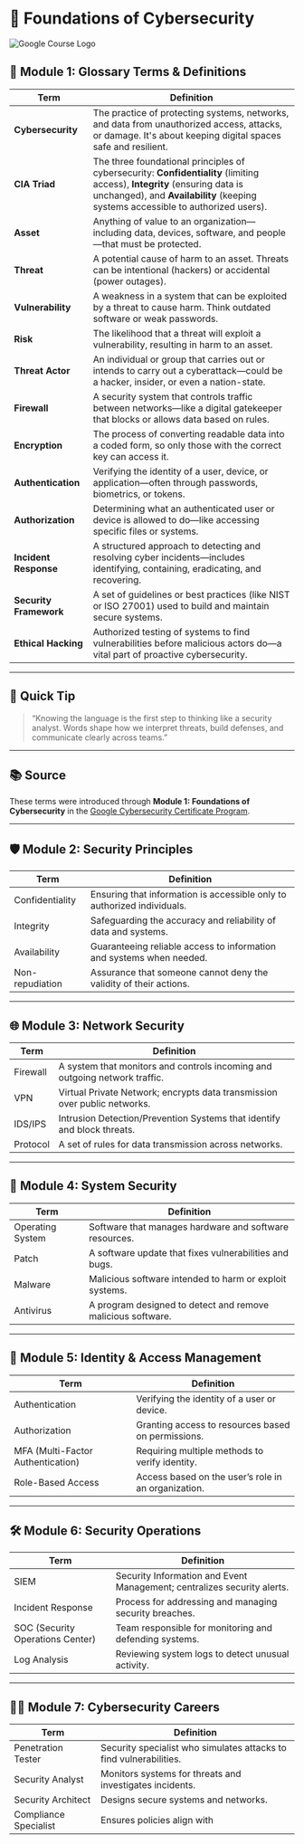 # 📘 Foundations of Cybersecurity

![Google Course Logo](https://upload.wikimedia.org/wikipedia/commons/2/2f/Google_2015_logo.svg)

## 🔐 Module 1: Glossary Terms & Definitions

| Term              | Definition |
|-------------------|------------|
| **Cybersecurity** | The practice of protecting systems, networks, and data from unauthorized access, attacks, or damage. It's about keeping digital spaces safe and resilient. |
| **CIA Triad**     | The three foundational principles of cybersecurity: **Confidentiality** (limiting access), **Integrity** (ensuring data is unchanged), and **Availability** (keeping systems accessible to authorized users). |
| **Asset**         | Anything of value to an organization—including data, devices, software, and people—that must be protected. |
| **Threat**        | A potential cause of harm to an asset. Threats can be intentional (hackers) or accidental (power outages). |
| **Vulnerability** | A weakness in a system that can be exploited by a threat to cause harm. Think outdated software or weak passwords. |
| **Risk**          | The likelihood that a threat will exploit a vulnerability, resulting in harm to an asset. |
| **Threat Actor**  | An individual or group that carries out or intends to carry out a cyberattack—could be a hacker, insider, or even a nation-state. |
| **Firewall**      | A security system that controls traffic between networks—like a digital gatekeeper that blocks or allows data based on rules. |
| **Encryption**    | The process of converting readable data into a coded form, so only those with the correct key can access it. |
| **Authentication**| Verifying the identity of a user, device, or application—often through passwords, biometrics, or tokens. |
| **Authorization** | Determining what an authenticated user or device is allowed to do—like accessing specific files or systems. |
| **Incident Response** | A structured approach to detecting and resolving cyber incidents—includes identifying, containing, eradicating, and recovering. |
| **Security Framework** | A set of guidelines or best practices (like NIST or ISO 27001) used to build and maintain secure systems. |
| **Ethical Hacking** | Authorized testing of systems to find vulnerabilities before malicious actors do—a vital part of proactive cybersecurity. |

---

## 📎 Quick Tip

> “Knowing the language is the first step to thinking like a security analyst. Words shape how we interpret threats, build defenses, and communicate clearly across teams.”

---

## 📚 Source

These terms were introduced through **Module 1: Foundations of Cybersecurity** in the [Google Cybersecurity Certificate Program](https://grow.google/certificates/cybersecurity/).

---

## 🛡️ Module 2: Security Principles

| Term             | Definition                                                                |
|------------------|---------------------------------------------------------------------------|
| Confidentiality  | Ensuring that information is accessible only to authorized individuals.    |
| Integrity        | Safeguarding the accuracy and reliability of data and systems.             |
| Availability     | Guaranteeing reliable access to information and systems when needed.       |
| Non-repudiation  | Assurance that someone cannot deny the validity of their actions.          |

---

## 🌐 Module 3: Network Security

| Term      | Definition                                                                 |
|-----------|----------------------------------------------------------------------------|
| Firewall  | A system that monitors and controls incoming and outgoing network traffic.  |
| VPN       | Virtual Private Network; encrypts data transmission over public networks.   |
| IDS/IPS   | Intrusion Detection/Prevention Systems that identify and block threats.     |
| Protocol  | A set of rules for data transmission across networks.                       |

---

## 💾 Module 4: System Security

| Term             | Definition                                                                 |
|------------------|----------------------------------------------------------------------------|
| Operating System | Software that manages hardware and software resources.                     |
| Patch            | A software update that fixes vulnerabilities and bugs.                     |
| Malware          | Malicious software intended to harm or exploit systems.                    |
| Antivirus        | A program designed to detect and remove malicious software.                |

---

## 👤 Module 5: Identity & Access Management

| Term                | Definition                                                                |
|---------------------|---------------------------------------------------------------------------|
| Authentication      | Verifying the identity of a user or device.                               |
| Authorization       | Granting access to resources based on permissions.                        |
| MFA (Multi-Factor Authentication) | Requiring multiple methods to verify identity.             |
| Role-Based Access   | Access based on the user’s role in an organization.                       |

---

## 🛠️ Module 6: Security Operations

| Term                  | Definition                                                               |
|-----------------------|--------------------------------------------------------------------------|
| SIEM                  | Security Information and Event Management; centralizes security alerts.  |
| Incident Response     | Process for addressing and managing security breaches.                   |
| SOC (Security Operations Center) | Team responsible for monitoring and defending systems.        |
| Log Analysis          | Reviewing system logs to detect unusual activity.                        |

---

## 🧑‍💻 Module 7: Cybersecurity Careers

| Term                    | Definition                                                                 |
|-------------------------|----------------------------------------------------------------------------|
| Penetration Tester      | Security specialist who simulates attacks to find vulnerabilities.         |
| Security Analyst        | Monitors systems for threats and investigates incidents.                   |
| Security Architect      | Designs secure systems and networks.                                       |
| Compliance Specialist   | Ensures policies align with